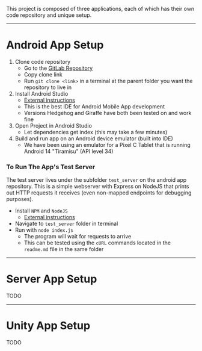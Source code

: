 This project is composed of three applications, each of which has their own code repository and unique setup.

---
# Android App Setup
1. Clone code repository
   - Go to the [GitLab Repository](https://gitlab.cs.unh.edu/mobile-vr-lab/android-app)
   - Copy clone link
   - Run `git clone <link>` in a terminal at the parent folder you want the repository to live in
1. Install Android Studio
   - [External instructions](https://developer.android.com/studio/install)
   - This is the best IDE for Android Mobile App development
   - Versions Hedgehog and Giraffe have both been tested on and work fine
1. Open Project in Android Studio
   - Let dependencies get index (this may take a few minutes)
2. Build and run app on an Android device emulator (built into IDE)
   - We have been using an emulator for a Pixel C Tablet that is running Android 14 "Tiramisu" (API level 34)

### To Run The App's Test Server
The test server lives under the subfolder `test_server` on the android app repository. This is a simple webserver with Express on NodeJS that prints out HTTP requests it receives (even non-mapped endpoints for debugging purposes). 
- Install `NPM` and `NodeJS`
   - [External instructions](https://docs.npmjs.com/downloading-and-installing-node-js-and-npm)
- Navigate to `test_server` folder in terminal
- Run with `node index.js`
   - The program will wait for requests to arrive
   - This can be tested using the `cURL` commands located in the `readme.md` file in the same folder


---
# Server App Setup
TODO



---
# Unity App Setup
TODO

